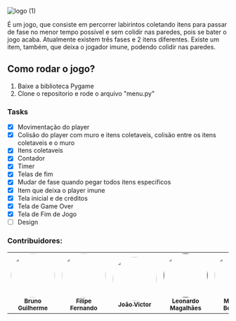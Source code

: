 ![logo (1)](https://user-images.githubusercontent.com/69467961/131032851-04f87427-2154-40b1-bf73-a9a9168d2e98.png)


É um jogo, que consiste em percorrer labirintos coletando itens para passar de fase no menor tempo possível e sem colidir nas paredes, pois se bater o jogo acaba. Atualmente existem três fases e 2 itens diferentes. Existe um item, também, que deixa o jogador imune, podendo colidir nas paredes.

## Como rodar o jogo?

1. Baixe a biblioteca Pygame
2. Clone o repositorio  e rode o arquivo "menu.py"

### Tasks
  - [X] Movimentação do player
  - [X] Colisão do player com muro e itens coletaveis, colisão entre os itens coletaveis e o muro
  - [X] Itens coletaveis
  - [X] Contador
  - [X] Timer
  - [X] Telas de fim
  - [X] Mudar de fase quando pegar todos itens especificos
  - [X] Item que deixa o player imune
  - [X] Tela inicial e de créditos
  - [X] Tela de Game Over
  - [X] Tela de Fim de Jogo
  - [ ] Design

### Contribuidores:

<table>
  <tr>
    <td align="center"><a href="https://github.com/bruno7cb"><img style="border-radius: 50%;" src="https://avatars.githubusercontent.com/u/80714746?v=4" width="100px;" alt=""/><br /><sub><b>Bruno Guilherme</b></sub></a><br /><a></a></td>
    <td align="center"><a href="https://github.com/lipe-1512"><img style="border-radius: 50%;" src="https://avatars.githubusercontent.com/u/47424471?v=4" width="100px;" alt=""/><br /><sub><b>Filipe Fernando</b></sub></a><br /><a </a></td>
    <td align="center"><a href="https://github.com/jovisf"><img style="border-radius: 50%;" src="https://avatars.githubusercontent.com/u/86302694?v=4" width="100px;" alt=""/><br /><sub><b>João Victor</b></sub></a><br /><a </a></td>
    <td align="center"><a href=""https://github.com/LeoM0108"><img style="border-radius: 50%;" src="https://avatars.githubusercontent.com/u/69467961?v=4" width="100px;" alt=""/><br /><sub><b>Leonardo Magalhães</b></sub></a><br /><a href="https://github.com/LeoM0108"></a></td>
    <td align="center"><a href="https://github.com/MartisonBernardo"><img style="border-radius: 50%;" src="https://avatars.githubusercontent.com/u/60014873?v=4" width="100px;" alt=""/><br /><sub><b>Martison Bernardo</b></sub></a><br /><a ></a></td>
    <td align="center"><a href=""><img style="border-radius: 50%;" src="https://avatars.githubusercontent.com/u/86299369?v=4" width="100px;" alt=""/><br /><sub><b>Theo Perman</b></sub></a><br /><a></a></td>
  
    

  </tr>
</table>
